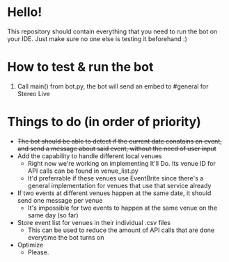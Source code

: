 # Hello!
This repository should contain everything that you need to run the bot on your IDE. Just make sure no one else is testing it beforehand :)

# How to test & run the bot
1. Call main() from bot.py, the bot will send an embed to #general for Stereo Live

# Things to do (in order of priority)
- ~~The bot should be able to detect if the current date conatains an event, and send a message about said event, without the need of user input~~
- Add the capability to handle different local venues
  - Right now we're working on implementing It'll Do. Its venue ID for API calls can be found in venue_list.py
  - It'd preferrable if these venues use EventBrite since there's a general implementation for venues that use that service already 
- If two events at different venues happen at the same date, it should send one message per venue
  - It's impossible for two events to happen at the same venue on the same day (so far)
- Store event list for venues in their individual .csv files
  - This can be used to reduce the amount of API calls that are done everytime the bot turns on
- Optimize
  - Please.
